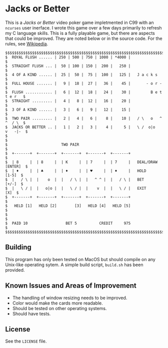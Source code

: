 # Jacks or Better

This is a _Jacks or Better_ video poker game impletmented in C99 with an `ncurses` user inerface. I wrote this game over a few days primarily to refresh my C language skills. This is a fully playable game, but there are aspects that could be improved. They are noted below or in the source code. For the rules, see [Wikipedia](https://en.wikipedia.org/wiki/Video_poker).

```
$$$$$$$$$$$$$$$$$$$$$$$$$$$$$$$$$$$$$$$$$$$$$$$$$$$$$$$$$$$$$$$$$$$$$$$$$$$$$$$$
$  ROYAL FLUSH ...... | 250 | 500 | 750 | 1000 | *4000 |                       $
$  STRAIGHT FLUSH ... |  50 | 100 | 150 |  200 |   250 |                       $
$  4 OF A KIND ...... |  25 |  50 |  75 |  100 |   125 |   J a c k s           $
$  FULL HOUSE ....... |   9 |  18 |  27 |   36 |    45 |       - o r -         $
$  FLUSH ............ |   6 |  12 |  18 |   24 |    30 |         B e t t e r   $
$  STRAIGHT ......... |   4 |   8 |  12 |   16 |    20 |                       $
$  3 OF A KIND ...... |   3 |   6 |   9 |   12 |    15 |                       $
$  TWO PAIR ......... |   2 |   4 |   6 |    8 |    10 |   / \   o   ^ ^  / \  $
$  JACKS OR BETTER .. |   1 |   2 |   3 |    4 |     5 |   \ /  o|o   v   -|-  $
$                                                                              $
$                        TWO PAIR                                              $
$  +-------+  +-------+  +-------+  +-------+  +-------+                       $
$  | 8     |  | 8     |  | K     |  | 7     |  | 7     |   DEAL/DRAW  [ENTER]  $
$  | ♦     |  | ♣     |  | ♦     |  | ♥     |  | ♦     |   HOLD         [1-5]  $
$  |   / \ |  |    o  |  |   / \ |  |   ^ ^ |  |   / \ |   BET          [+/-]  $
$  |   \ / |  |   o|o |  |   \ / |  |    v  |  |   \ / |   EXIT           [X]  $
$  +-------+  +-------+  +-------+  +-------+  +-------+                       $
$   HELD [1]   HELD [2]        [3]   HELD [4]   HELD [5]                       $
$                                                                              $
$  PAID 10                 BET 5          CREDIT     975                       $
$$$$$$$$$$$$$$$$$$$$$$$$$$$$$$$$$$$$$$$$$$$$$$$$$$$$$$$$$$$$$$$$$$$$$$$$$$$$$$$$
```

## Building

This program has only been tested on MacOS but should compile on any Unix-like operating sytem. A simple build script, `build.sh` has been provided.

## Known Issues and Areas of Improvement

- The handling of window resizing needs to be improved.
- Color would make the cards more readable. 
- Should be tested on other operating systems.
- Should have tests.

## License

See the `LICENSE` file.
